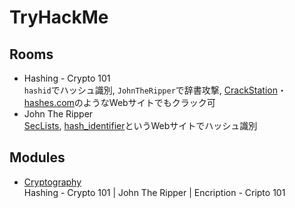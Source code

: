 # TryHackMe
## Rooms
- Hashing - Crypto 101  
  `hashid`でハッシュ識別, `JohnTheRipper`で辞書攻撃, [CrackStation](https://crackstation.net/)・[hashes.com](https://hashes.com/en/decrypt/hash)のようなWebサイトでもクラック可
- John The Ripper  
  [SecLists](https://github.com/danielmiessler/SecLists), [hash_identifier](https://hashes.com/en/tools/hash_identifier)というWebサイトでハッシュ識別
## Modules
- [Cryptography](https://tryhackme.com/module/cryptography)  
  Hashing - Crypto 101 | John The Ripper | Encription - Cripto 101
